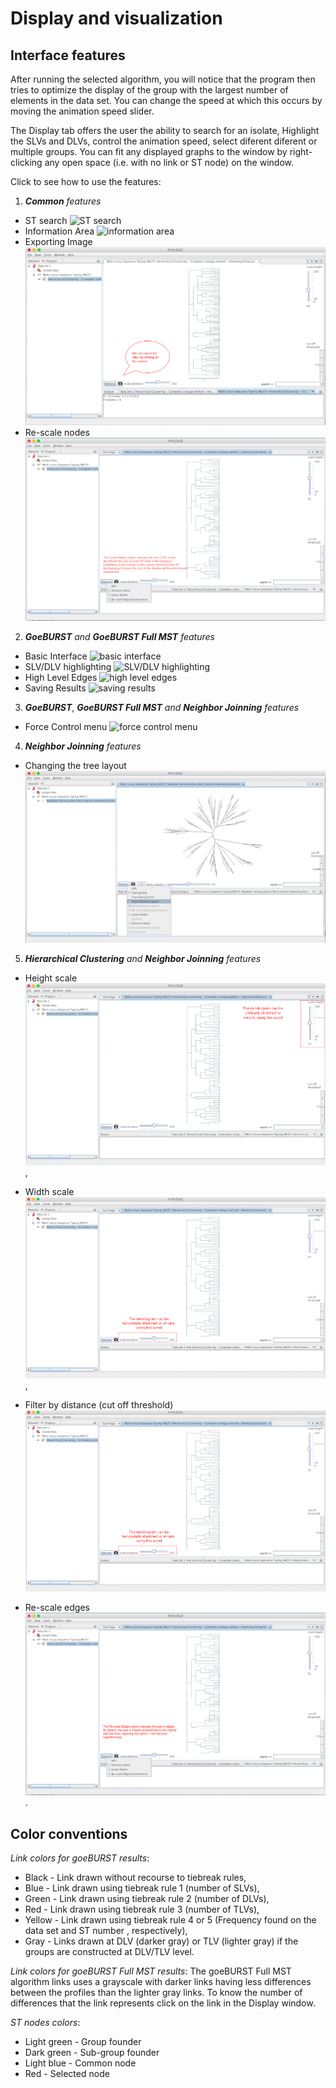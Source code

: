 # Display and visualization

## Interface features

After running the selected algorithm, you will notice that the program then tries to optimize the display of the group with the largest number of elements in the data set. You can change the speed at which this occurs by moving the animation speed slider.

The Display tab offers the user the ability to search for an isolate, Highlight the SLVs and DLVs, control the animation speed, select diferent diferent or multiple groups. You can fit any displayed graphs to the window by right-clicking any open space (i.e. with no link or ST node) on the window.

Click to see how to use the features:

 1. ***Common*** *features*
 
   * ST search
   ![ST search](http://www.phyloviz.net/wiki/displayinterface/search.png)
   * Information Area 
   ![information area](http://www.phyloviz.net/wiki/displayinterface/InfoArea.png)
   * Exporting Image 
   ![Exporting Image](_static/images/export.png)
   * Re-scale nodes 
   ![Re_scale nodes](_static/images/rescaleNodes.png)
   
 2. ***GoeBURST*** *and* ***GoeBURST Full MST*** *features*
   * Basic Interface
   ![basic interface](http://www.phyloviz.net/wiki/displayinterface/BasicInterface.png)
   * SLV/DLV highlighting
   ![SLV/DLV highlighting](http://www.phyloviz.net/wiki/displayinterface/highlighting.png)
   * High Level Edges
   ![high level edges](http://www.phyloviz.net/wiki/displayinterface/HighLevelEdges.png)
   * Saving Results 
   ![saving results](http://www.phyloviz.net/wiki/displayinterface/SavingResults.png)
   
 3. ***GoeBURST***, ***GoeBURST Full MST*** *and* ***Neighbor Joinning*** *features*
   * Force Control menu 
   ![force control menu](http://www.phyloviz.net/wiki/displayinterface/ControlMenu.png)
 
 4. ***Neighbor Joinning*** *features*
   * Changing the tree layout
   ![Changing the tree layout](_static/images/ChangingLayout.png)
 
 5. ***Hierarchical Clustering*** *and* ***Neighbor Joinning*** *features*
   * Height scale 
   ![height scale](_static/images/HC71.png),
   * Width scale 
   ![width scale](_static/images/HC81.png),
   * Filter by distance (cut off threshold) 
   ![filter by distance (cut off threshold)](_static/images/HC81.png)

   * Re-scale edges
  ![Re_scale edges](_static/images/rescaleEdges.png).
 

## Color conventions

_Link colors for goeBURST results_:
* Black - Link drawn without recourse to tiebreak rules,
* Blue - Link drawn using tiebreak rule 1 (number of SLVs),
* Green - Link drawn using tiebreak rule 2 (number of DLVs),
* Red - Link drawn using tiebreak rule 3 (number of TLVs),
* Yellow - Link drawn using tiebreak rule 4 or 5 (Frequency found on the data set and ST number , respectively),
* Gray - Links drawn at DLV (darker gray) or TLV (lighter gray) if the groups are constructed at DLV/TLV level.

_Link colors for goeBURST Full MST results_: The goeBURST Full MST algorithm links uses a grayscale with darker links having less differences between the profiles than the lighter gray links. To know the number of differences that the link represents click on the link in the Display window.

_ST nodes colors_:
* Light green - Group founder
* Dark green - Sub-group founder
* Light blue - Common node
* Red - Selected node


